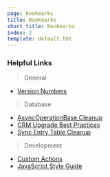 ```yaml
---
page: bookmarks
title: Bookmarks
short_title: Bookmarks
index: 2
template: default.hbt
---
```


### Helpful Links

> General

- [Version Numbers](http://blogs.msdn.com/b/crminthefield/archive/2012/08/15/microsoft-dynamics-crm-4-0-and-2011-update-rollup-release-dates-build-numbers-and-collateral.aspx)

> Database

- [AsyncOperationBase Cleanup](https://support.microsoft.com/en-us/kb/968520)
- [CRM Upgrade Best Practices](http://blogs.msdn.com/b/crminthefield/archive/2012/10/10/crm-upgrade-best-practices.aspx)
- [Sync Entry Table Cleanup](http://blogs.msdn.com/b/crminthefield/archive/2012/10/03/cleaning-up-crm-sync-entry-tables.aspx)

> Development

- [Custom Actions](https://msdn.microsoft.com/en-us/library/dn481600.aspx)
- [JavaScript Style Guide](https://github.com/sonomapartners/javascript)